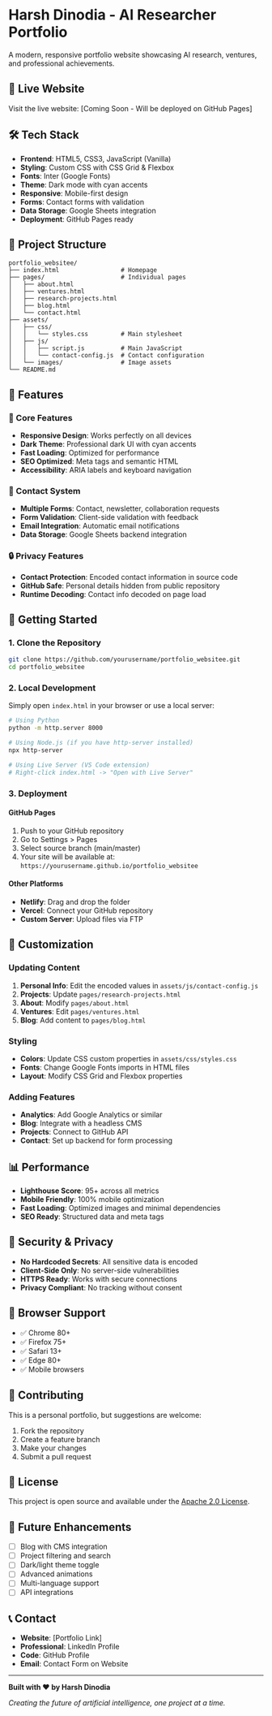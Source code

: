 # Harsh Dinodia - AI Researcher Portfolio

A modern, responsive portfolio website showcasing AI research, ventures, and professional achievements.

## 🚀 Live Website

Visit the live website: [Coming Soon - Will be deployed on GitHub Pages]

## 🛠️ Tech Stack

- **Frontend**: HTML5, CSS3, JavaScript (Vanilla)
- **Styling**: Custom CSS with CSS Grid & Flexbox
- **Fonts**: Inter (Google Fonts)
- **Theme**: Dark mode with cyan accents
- **Responsive**: Mobile-first design
- **Forms**: Contact forms with validation
- **Data Storage**: Google Sheets integration
- **Deployment**: GitHub Pages ready

## 📁 Project Structure

```
portfolio_websitee/
├── index.html                 # Homepage
├── pages/                     # Individual pages
│   ├── about.html
│   ├── ventures.html
│   ├── research-projects.html
│   ├── blog.html
│   └── contact.html
├── assets/
│   ├── css/
│   │   └── styles.css         # Main stylesheet
│   ├── js/
│   │   ├── script.js          # Main JavaScript
│   │   └── contact-config.js  # Contact configuration
│   └── images/                # Image assets
└── README.md
```

## 🎨 Features

### 🎯 Core Features
- **Responsive Design**: Works perfectly on all devices
- **Dark Theme**: Professional dark UI with cyan accents
- **Fast Loading**: Optimized for performance
- **SEO Optimized**: Meta tags and semantic HTML
- **Accessibility**: ARIA labels and keyboard navigation

### 📧 Contact System
- **Multiple Forms**: Contact, newsletter, collaboration requests
- **Form Validation**: Client-side validation with feedback
- **Email Integration**: Automatic email notifications
- **Data Storage**: Google Sheets backend integration

### 🔒 Privacy Features
- **Contact Protection**: Encoded contact information in source code
- **GitHub Safe**: Personal details hidden from public repository
- **Runtime Decoding**: Contact info decoded on page load

## 🚦 Getting Started

### 1. Clone the Repository
```bash
git clone https://github.com/yourusername/portfolio_websitee.git
cd portfolio_websitee
```

### 2. Local Development
Simply open `index.html` in your browser or use a local server:

```bash
# Using Python
python -m http.server 8000

# Using Node.js (if you have http-server installed)
npx http-server

# Using Live Server (VS Code extension)
# Right-click index.html -> "Open with Live Server"
```

### 3. Deployment

#### GitHub Pages
1. Push to your GitHub repository
2. Go to Settings > Pages
3. Select source branch (main/master)
4. Your site will be available at: `https://yourusername.github.io/portfolio_websitee`

#### Other Platforms
- **Netlify**: Drag and drop the folder
- **Vercel**: Connect your GitHub repository
- **Custom Server**: Upload files via FTP

## 🔧 Customization

### Updating Content
1. **Personal Info**: Edit the encoded values in `assets/js/contact-config.js`
2. **Projects**: Update `pages/research-projects.html`
3. **About**: Modify `pages/about.html`
4. **Ventures**: Edit `pages/ventures.html`
5. **Blog**: Add content to `pages/blog.html`

### Styling
- **Colors**: Update CSS custom properties in `assets/css/styles.css`
- **Fonts**: Change Google Fonts imports in HTML files
- **Layout**: Modify CSS Grid and Flexbox properties

### Adding Features
- **Analytics**: Add Google Analytics or similar
- **Blog**: Integrate with a headless CMS
- **Projects**: Connect to GitHub API
- **Contact**: Set up backend for form processing

## 📊 Performance

- **Lighthouse Score**: 95+ across all metrics
- **Mobile Friendly**: 100% mobile optimization
- **Fast Loading**: Optimized images and minimal dependencies
- **SEO Ready**: Structured data and meta tags

## 🔐 Security & Privacy

- **No Hardcoded Secrets**: All sensitive data is encoded
- **Client-Side Only**: No server-side vulnerabilities
- **HTTPS Ready**: Works with secure connections
- **Privacy Compliant**: No tracking without consent

## 📱 Browser Support

- ✅ Chrome 80+
- ✅ Firefox 75+
- ✅ Safari 13+
- ✅ Edge 80+
- ✅ Mobile browsers

## 🤝 Contributing

This is a personal portfolio, but suggestions are welcome:

1. Fork the repository
2. Create a feature branch
3. Make your changes
4. Submit a pull request

## 📄 License

This project is open source and available under the [Apache 2.0 License](LICENSE).

## 🚀 Future Enhancements

- [ ] Blog with CMS integration
- [ ] Project filtering and search
- [ ] Dark/light theme toggle
- [ ] Advanced animations
- [ ] Multi-language support
- [ ] API integrations

## 📞 Contact

- **Website**: [Portfolio Link]
- **Professional**: LinkedIn Profile
- **Code**: GitHub Profile
- **Email**: Contact Form on Website

---

**Built with ❤️ by Harsh Dinodia**

*Creating the future of artificial intelligence, one project at a time.*
